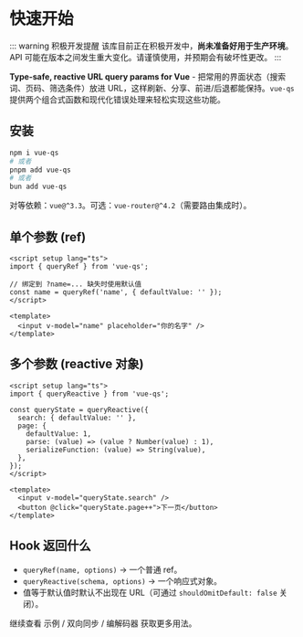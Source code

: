# 快速开始

::: warning 积极开发提醒
该库目前正在积极开发中，**尚未准备好用于生产环境**。API 可能在版本之间发生重大变化。请谨慎使用，并预期会有破坏性更改。
:::

**Type‑safe, reactive URL query params for Vue** - 把常用的界面状态（搜索词、页码、筛选条件）放进 URL，这样刷新、分享、前进/后退都能保持。`vue-qs` 提供两个组合式函数和现代化错误处理来轻松实现这些功能。

## 安装

```bash
npm i vue-qs
# 或者
pnpm add vue-qs
# 或者
bun add vue-qs
```

对等依赖：`vue@^3.3`。可选：`vue-router@^4.2`（需要路由集成时）。

## 单个参数 (ref)

```vue
<script setup lang="ts">
import { queryRef } from 'vue-qs';

// 绑定到 ?name=... 缺失时使用默认值
const name = queryRef('name', { defaultValue: '' });
</script>

<template>
  <input v-model="name" placeholder="你的名字" />
</template>
```

## 多个参数 (reactive 对象)

```vue
<script setup lang="ts">
import { queryReactive } from 'vue-qs';

const queryState = queryReactive({
  search: { defaultValue: '' },
  page: {
    defaultValue: 1,
    parse: (value) => (value ? Number(value) : 1),
    serializeFunction: (value) => String(value),
  },
});
</script>

<template>
  <input v-model="queryState.search" />
  <button @click="queryState.page++">下一页</button>
</template>
```

## Hook 返回什么

- `queryRef(name, options)` → 一个普通 ref。
- `queryReactive(schema, options)` → 一个响应式对象。
- 值等于默认值时默认不出现在 URL（可通过 `shouldOmitDefault: false` 关闭）。

继续查看 示例 / 双向同步 / 编解码器 获取更多用法。
